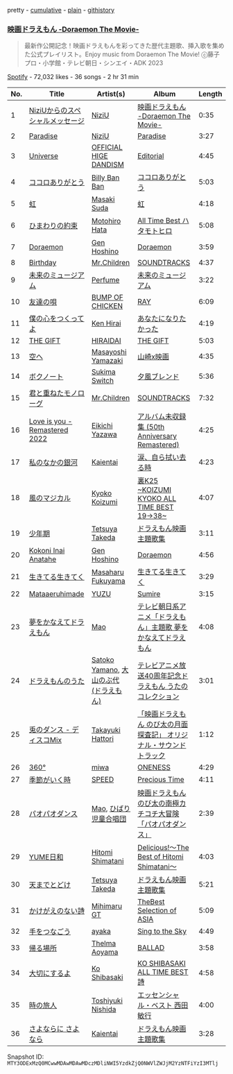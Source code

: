 pretty - [cumulative](/playlists/cumulative/37i9dQZF1DWUVNUz8WZk9Y.md) - [plain](/playlists/plain/37i9dQZF1DWUVNUz8WZk9Y) - [githistory](https://github.githistory.xyz/mackorone/spotify-playlist-archive/blob/main/playlists/plain/37i9dQZF1DWUVNUz8WZk9Y)

### [映画ドラえもん \-Doraemon The Movie\-](https://open.spotify.com/playlist/37i9dQZF1DWUVNUz8WZk9Y)

> 最新作公開記念！映画ドラえもんを彩ってきた歴代主題歌、挿入歌を集めた公式プレイリスト。Enjoy music from Doraemon The Movie! ⓒ藤子プロ・小学館・テレビ朝日・シンエイ・ADK 2023

[Spotify](https://open.spotify.com/user/spotify) - 72,032 likes - 36 songs - 2 hr 31 min

| No. | Title | Artist(s) | Album | Length |
|---|---|---|---|---|
| 1 | [NiziUからのスペシャルメッセージ](https://open.spotify.com/track/5mURJqVQq04CMTXbD6W7ap) | [NiziU](https://open.spotify.com/artist/3z8diLlUCkN1j9N9ZdnfBJ) | [映画ドラえもん \-Doraemon The Movie\-](https://open.spotify.com/album/0hDweJfMt8lKaiISWaUYJ0) | 0:35 |
| 2 | [Paradise](https://open.spotify.com/track/4j3ZYby4xNDuqfHb3Crm4k) | [NiziU](https://open.spotify.com/artist/3z8diLlUCkN1j9N9ZdnfBJ) | [Paradise](https://open.spotify.com/album/5ItabiqjFEYWwMFL1jBfve) | 3:27 |
| 3 | [Universe](https://open.spotify.com/track/2uCN45we6vuQJIOqzuLO5k) | [OFFICIAL HIGE DANDISM](https://open.spotify.com/artist/5Vo1hnCRmCM6M4thZCInCj) | [Editorial](https://open.spotify.com/album/22nXr9DqkTAp1Y0GT1ialu) | 4:45 |
| 4 | [ココロありがとう](https://open.spotify.com/track/6yDOyzVDOs4ZA7YNcMZoTK) | [Billy Ban Ban](https://open.spotify.com/artist/3hoe4fPtz7MtwwPWypVO7n) | [ココロありがとう](https://open.spotify.com/album/6UCI4YWvsA408oCtlYN44R) | 5:03 |
| 5 | [虹](https://open.spotify.com/track/7AIj86wFWqm7X1TZ2hzHwS) | [Masaki Suda](https://open.spotify.com/artist/6n4SsAp5VjvIBg3s9QCcPX) | [虹](https://open.spotify.com/album/0hE2gFx2Dv7DEm9kepaFFi) | 4:18 |
| 6 | [ひまわりの約束](https://open.spotify.com/track/4SWzCUmuOQiPb6MJhrqZlJ) | [Motohiro Hata](https://open.spotify.com/artist/706WzkJEacBrtkHKRpBU2q) | [All Time Best ハタモトヒロ](https://open.spotify.com/album/0JacmVkCsfYIAUSwVXfc7q) | 5:08 |
| 7 | [Doraemon](https://open.spotify.com/track/2pcuXnZhTirLXsfXGVFTv2) | [Gen Hoshino](https://open.spotify.com/artist/1S2S00lgLYLGHWA44qGEUs) | [Doraemon](https://open.spotify.com/album/5VGCJPjawUCJhP4PG2IKtp) | 3:59 |
| 8 | [Birthday](https://open.spotify.com/track/0arzkZjLAK8lPIjYILGL17) | [Mr.Children](https://open.spotify.com/artist/1qma7XhwZotCAucL7NHVLY) | [SOUNDTRACKS](https://open.spotify.com/album/1EKHTn7izq40Me9Wwg87rS) | 4:37 |
| 9 | [未来のミュージアム](https://open.spotify.com/track/3IIWswUsUI4BnTWYZU2UsN) | [Perfume](https://open.spotify.com/artist/2XMxWKPKCxoLkSdpCViCnr) | [未来のミュージアム](https://open.spotify.com/album/7Bc42pyMISw5ntd3qDqUtj) | 3:22 |
| 10 | [友達の唄](https://open.spotify.com/track/7rWuSM3qyNXaVm4XqROWV1) | [BUMP OF CHICKEN](https://open.spotify.com/artist/0hSFeqPehe7FtCNWuQ6Bsy) | [RAY](https://open.spotify.com/album/7Al8QIzk8sarvtcjkY6lqw) | 6:09 |
| 11 | [僕の心をつくってよ](https://open.spotify.com/track/2zxLdUZZUBznEtI9x6pxxO) | [Ken Hirai](https://open.spotify.com/artist/6jIhEiXcCAyBsuEI7qZ9vc) | [あなたになりたかった](https://open.spotify.com/album/7JAM66YWBWKjYiqDU4oczq) | 4:19 |
| 12 | [THE GIFT](https://open.spotify.com/track/5qTwnr6WbWeeUDS9dcl5g6) | [HIRAIDAI](https://open.spotify.com/artist/7JthQ6zwNzfxRfIEjp6wUs) | [THE GIFT](https://open.spotify.com/album/423LWA7PU0o0Lke9vTFLxk) | 5:03 |
| 13 | [空へ](https://open.spotify.com/track/1BewDJrYxLgN9nS2zhZY1i) | [Masayoshi Yamazaki](https://open.spotify.com/artist/6gvedX0HcRQYMD5IhY8KKt) | [山崎x映画](https://open.spotify.com/album/3SpIt27FGjgDE6WARb1oWK) | 4:35 |
| 14 | [ボクノート](https://open.spotify.com/track/72t8Apk92BNOE9iWiVfRG9) | [Sukima Switch](https://open.spotify.com/artist/0wRzWf3I4lUl9hdFF5uL0m) | [夕風ブレンド](https://open.spotify.com/album/1augQyrMkhybkaINaxUyVL) | 5:36 |
| 15 | [君と重ねたモノローグ](https://open.spotify.com/track/4Zk4F73POCW2GKYlpLpEpD) | [Mr.Children](https://open.spotify.com/artist/1qma7XhwZotCAucL7NHVLY) | [SOUNDTRACKS](https://open.spotify.com/album/1EKHTn7izq40Me9Wwg87rS) | 7:32 |
| 16 | [Love is you \- Remastered 2022](https://open.spotify.com/track/5pB0jgJRHCgRfTOtX8sDJ5) | [Eikichi Yazawa](https://open.spotify.com/artist/6r4KqrquvtAy0fcJUU2VGB) | [アルバム未収録集 \(50th Anniversary Remastered\)](https://open.spotify.com/album/3zm7A7DGyIJnwz7f4uTlhi) | 4:25 |
| 17 | [私のなかの銀河](https://open.spotify.com/track/18TJmCozSNyy2apOJfF8Wt) | [Kaientai](https://open.spotify.com/artist/1DsKJnZ0VeVD4ZEpDIegQF) | [涙、自ら拭い去る時](https://open.spotify.com/album/0lKauXhP2Zl2zOvXTgR7Co) | 4:23 |
| 18 | [風のマジカル](https://open.spotify.com/track/0mv1d2ALQZf7EORUJym7BU) | [Kyoko Koizumi](https://open.spotify.com/artist/47CIQFAst7iOrRZ16XOfP8) | [裏K25 \~KOIZUMI KYOKO ALL TIME BEST 19→38\~](https://open.spotify.com/album/3dCD0h7bx5v13OSfV86d3r) | 4:07 |
| 19 | [少年期](https://open.spotify.com/track/1ReCdmB1c7TCxTcaxYK8Z7) | [Tetsuya Takeda](https://open.spotify.com/artist/69XPjjmtVFyntrir7ZHfnk) | [ドラえもん映画主題歌集](https://open.spotify.com/album/6ClSL3281Uc1W0zBgOoViV) | 3:11 |
| 20 | [Kokoni Inai Anatahe](https://open.spotify.com/track/1plEsqK09kXS5RRja71Mrz) | [Gen Hoshino](https://open.spotify.com/artist/1S2S00lgLYLGHWA44qGEUs) | [Doraemon](https://open.spotify.com/album/5VGCJPjawUCJhP4PG2IKtp) | 4:56 |
| 21 | [生きてる生きてく](https://open.spotify.com/track/6TT5cVq9gtm9Fxm1jm3RSj) | [Masaharu Fukuyama](https://open.spotify.com/artist/5FGlhIQqewJRV8fx24toG0) | [生きてる生きてく](https://open.spotify.com/album/7qkPAM0ZbpWoZgfTbIxpg3) | 3:29 |
| 22 | [Mataaeruhimade](https://open.spotify.com/track/3cevL1Y1NBLfomUb4PTSej) | [YUZU](https://open.spotify.com/artist/7lNFzeAXmSIKexINNgO6bu) | [Sumire](https://open.spotify.com/album/7wUKJQi5cvyTYnoGf4inTT) | 3:15 |
| 23 | [夢をかなえてドラえもん](https://open.spotify.com/track/6FEABJMKAHeFuz3OrKw5ix) | [Mao](https://open.spotify.com/artist/3FqWvozs0flehtWPsXuNdo) | [テレビ朝日系アニメ「ドラえもん」主題歌 夢をかなえてドラえもん](https://open.spotify.com/album/4wS3lDrvp1wPIh1KdNfqCN) | 4:08 |
| 24 | [ドラえもんのうた](https://open.spotify.com/track/6rZW4S32ocga4upgydixZ0) | [Satoko Yamano](https://open.spotify.com/artist/6RN3CWxzQHF7m1txkot9Bm), [大山のぶ代 \(ドラえもん\)](https://open.spotify.com/artist/5V0fl2vEUF1LJY0EiOzqdj) | [テレビアニメ放送40周年記念ドラえもん うたのコレクション](https://open.spotify.com/album/2z7ZCvngxAsF4GvFHaXZUx) | 3:01 |
| 25 | [兎のダンス \- ディスコMix](https://open.spotify.com/track/4LFRXRyJ9FS1VZYGlfVzVu) | [Takayuki Hattori](https://open.spotify.com/artist/76bJYea3ZCMhhO8aF0iU5W) | [「映画ドラえもん のび太の月面探査記」 オリジナル・サウンドトラック](https://open.spotify.com/album/6VsE03eRiyrsrPExSbodmX) | 1:12 |
| 26 | [360°](https://open.spotify.com/track/4pKec5b5lmWSMFZuaw9gbd) | [miwa](https://open.spotify.com/artist/3R3WEsfL1WC1zLiz3XG9K5) | [ONENESS](https://open.spotify.com/album/4jZODszCaZhvj2fg9JwRai) | 4:29 |
| 27 | [季節がいく時](https://open.spotify.com/track/4STyGIa61Kpz51HaC4AdEP) | [SPEED](https://open.spotify.com/artist/3VpWtcxsAiE148UkrC1yt9) | [Precious Time](https://open.spotify.com/album/62ZzDxPA2TU4JVnUMEcnOy) | 4:11 |
| 28 | [パオパオダンス](https://open.spotify.com/track/2liVyrBKYjEt0jUXXLZrnY) | [Mao](https://open.spotify.com/artist/3FqWvozs0flehtWPsXuNdo), [ひばり児童合唱団](https://open.spotify.com/artist/2uTsoHGIkGX1Yz0VKOSD4l) | [映画ドラえもん のび太の南極カチコチ大冒険「パオパオダンス」](https://open.spotify.com/album/0w5MMmPIDAFdpEdDmOaAQ9) | 2:39 |
| 29 | [YUME日和](https://open.spotify.com/track/78tE9IdvgaY0GA99p4qXy8) | [Hitomi Shimatani](https://open.spotify.com/artist/34eavfJpWV3DnvwqOmml18) | [Delicious!〜The Best of Hitomi Shimatani〜](https://open.spotify.com/album/6jNMaxEg9Da0jUmv8jwmv6) | 4:03 |
| 30 | [天までとどけ](https://open.spotify.com/track/6nPZ1aDIYfObOtdOaoEaOC) | [Tetsuya Takeda](https://open.spotify.com/artist/69XPjjmtVFyntrir7ZHfnk) | [ドラえもん映画主題歌集](https://open.spotify.com/album/6ClSL3281Uc1W0zBgOoViV) | 5:21 |
| 31 | [かけがえのない詩](https://open.spotify.com/track/4PpHDUHL6HYPIahZDCX2Q7) | [Mihimaru GT](https://open.spotify.com/artist/29PeG6G6C986jnRPBECm4D) | [TheBest Selection of ASIA](https://open.spotify.com/album/4Ebv1ivlrjcYyUsG1Qt2d2) | 5:09 |
| 32 | [手をつなごう](https://open.spotify.com/track/1QoCVPSbayKifYbYIVDMV6) | [ayaka](https://open.spotify.com/artist/22FsmLO3ZyvgWBy5QbfcQi) | [Sing to the Sky](https://open.spotify.com/album/4dnXPRhXmwucQfyA2Qhlha) | 4:49 |
| 33 | [帰る場所](https://open.spotify.com/track/5NkRMqbLWkWemyjsRpxVlg) | [Thelma Aoyama](https://open.spotify.com/artist/1AU9Y5Y2Taxe4yh7AI6JRD) | [BALLAD](https://open.spotify.com/album/0J4VLq05izAr156iadxgLc) | 3:58 |
| 34 | [大切にするよ](https://open.spotify.com/track/4UF3JsmwjkCzuaP3zCribq) | [Ko Shibasaki](https://open.spotify.com/artist/5YixSA79eNkVmTq8xzRYF7) | [KO SHIBASAKI ALL TIME BEST 詩](https://open.spotify.com/album/3iBSAO7iI16Jw8vwIDTkXX) | 4:58 |
| 35 | [時の旅人](https://open.spotify.com/track/2u0EiTzKREGGN1BnIpOp3Q) | [Toshiyuki Nishida](https://open.spotify.com/artist/4djumM1qrx3qrRNTQworSy) | [エッセンシャル・ベスト 西田敏行](https://open.spotify.com/album/0cFhaCH30tnnGc73zMlB8S) | 4:00 |
| 36 | [さよならに さよなら](https://open.spotify.com/track/484QMEcJmYvoV0QmJfSJaw) | [Kaientai](https://open.spotify.com/artist/1DsKJnZ0VeVD4ZEpDIegQF) | [ドラえもん映画主題歌集](https://open.spotify.com/album/6ClSL3281Uc1W0zBgOoViV) | 3:28 |

Snapshot ID: `MTY3ODExMzQ0MCwwMDAwMDAwMDczMDliNWI5YzdkZjQ0NWVlZWJjM2YzNTFiYzI3MTlj`
